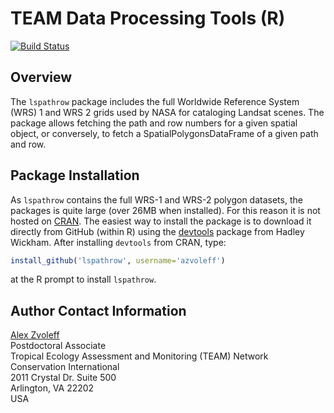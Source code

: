 # TEAM Data Processing Tools (R)

[![Build Status](https://travis-ci.org/azvoleff/lspathrow.png)](https://travis-ci.org/azvoleff/lspathrow)

## Overview

The `lspathrow` package includes the full Worldwide Reference System (WRS) 1 
and WRS 2 grids used by NASA for cataloging Landsat scenes. The package allows 
fetching the path and row numbers for a given spatial object, or conversely, to 
fetch a SpatialPolygonsDataFrame of a given path and row.

## Package Installation

As `lspathrow` contains the full WRS-1 and WRS-2 polygon datasets, the packages 
is quite large (over 26MB when installed). For this reason it is not hosted on 
[CRAN](http://cran.r-project.org). The easiest way to install the package is to 
download it directly from GitHub (within R) using the
[devtools](http://cran.r-project.org/web/packages/devtools/index.html) package 
from Hadley Wickham. After installing `devtools` from CRAN, type:

```R
install_github('lspathrow', username='azvoleff')
```

at the R prompt to install `lspathrow`.

## Author Contact Information

[Alex Zvoleff](mailto:azvoleff@conservation.org)  
Postdoctoral Associate  
Tropical Ecology Assessment and Monitoring (TEAM) Network  
Conservation International  
2011 Crystal Dr. Suite 500  
Arlington, VA 22202  
USA
